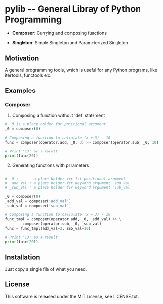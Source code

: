 <!-- ----------------------------------------------------------------
----------------------------------------------------------------- -->

# pylib -- General Libray of Python Programming

- **Composer**: Currying and composing functions 

- **Singleton**: Simple Singleton and Parameterized Singleton



## Motivation

A general programming tools, which is useful for any Python programs, like
itertools, functools etc.


## Examples

### Composer

1. Composing a function without 'def' statement

```python
# _0 is a place holder for positional argument
_0 = composer(0)

# Composing a function to calculate (x + 3) - 10
func = composer(operator.add, _0, 3) >> composer(operator.sub, _0, 10)

# Print '13' as a result
print(func(20))
```

2. Generating functions with parameters

```python

# _0 :       a place holder for 1st positional argument
# _add_val : a place holder for keyword argument 'add_val'
# _sub_val : a place holder for keyword argument 'sub_val'

_0 = composer(0)
_add_val = composer('add_val')
_sub_val = composer('sub_val')

# Composing a function to calculate (x + 3) - 10
func_tmpl = composer(operator.add, _0, _add_val) >> \
        composer(operator.sub, _0, _sub_val)
func = func_tmpl(add_val=3, sub_val=10)

# Print '13' as a result
print(func(20))
```


Installation
------------

Just copy a single file of what you need. 


License
-------

This software is released under the MIT License, see LICENSE.txt.
